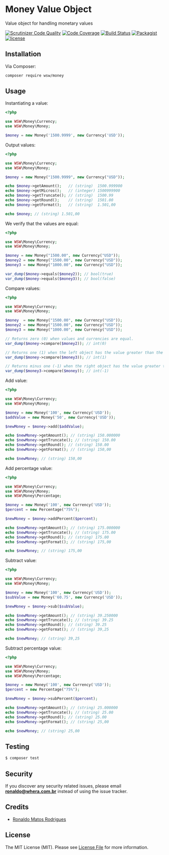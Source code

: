 # Money Value Object
Value object for handling monetary values

[![Scrutinizer Code Quality](https://scrutinizer-ci.com/g/whera/Money/badges/quality-score.png?b=master)](https://scrutinizer-ci.com/g/whera/Money/?branch=master)
[![Code Coverage](https://scrutinizer-ci.com/g/whera/Money/badges/coverage.png?b=master)](https://scrutinizer-ci.com/g/whera/Money/?branch=master)
[![Build Status](https://scrutinizer-ci.com/g/whera/Money/badges/build.png?b=master)](https://scrutinizer-ci.com/g/whera/Money/build-status/master)
[![Packagist](https://img.shields.io/packagist/v/wsw/money.svg?style=flat-square)](https://github.com/whera/Money)
[![license](https://img.shields.io/github/license/mashape/apistatus.svg?style=flat-square)](https://github.com/whera/Money/blob/master/LICENSE)

## Installation
Via Composer:

```bash
composer require wsw/money
```

## Usage

Instantiating a value:

``` php
<?php

use WSW\Money\Currency;
use WSW\Money\Money;

$money = new Money('1500.9999', new Currency('USD'));
```
Output values:
``` php
<?php

use WSW\Money\Currency;
use WSW\Money\Money;

$money = new Money("1500.9999", new Currency("USD"));

echo $money->getAmount();   // (string)  1500.999900
echo $money->getMicros();   // (integer) 1500999900
echo $money->getTruncate(); // (string)  1500.99
echo $money->getRound();    // (string)  1501.00
echo $money->getFormat();   // (string)  1.501,00

echo $money; // (string) 1.501,00
```

We verify that the values are equal:
``` php
<?php

use WSW\Money\Currency;
use WSW\Money\Money;

$money = new Money("1500.00", new Currency("USD"));
$money2 = new Money("1500.00", new Currency("USD"));
$money3 = new Money("1000.00", new Currency("USD"));

var_dump($money->equals($money2)); // bool(true)
var_dump($money->equals($money3)); // bool(false)
```

Compare values:
``` php
<?php

use WSW\Money\Currency;
use WSW\Money\Money;

$money  = new Money("1500.00", new Currency("USD"));
$money2 = new Money("1500.00", new Currency("USD"));
$money3 = new Money("1000.00", new Currency("USD"));

// Returns zero (0) when values and currencies are equal.
var_dump($money->compare($money2)); // int(0)

// Returns one (1) when the left object has the value greater than the right object.
var_dump($money->compare($money3)); // int(1)

// Returns minus one (-1) when the right object has the value greater than the left object.
var_dump($money3->compare($money)); // int(-1)
```

Add value:
``` php
<?php

use WSW\Money\Currency;
use WSW\Money\Money;

$money = new Money('100', new Currency('USD'));
$addValue = new Money('50', new Currency('USD'));

$newMoney = $money->add($addValue);

echo $newMoney->getAmount(); // (string) 150.000000
echo $newMoney->getTruncate(); // (string) 150.00
echo $newMoney->getRound(); // (string) 150.00
echo $newMoney->getFormat(); // (string) 150,00

echo $newMoney; // (string) 150,00
```

Add percentage value:
``` php
<?php

use WSW\Money\Currency;
use WSW\Money\Money;
use WSW\Money\Percentage;

$money = new Money('100', new Currency('USD'));
$percent = new Percentage("75%");

$newMoney = $money->addPercent($percent);

echo $newMoney->getAmount(); // (string) 175.000000
echo $newMoney->getTruncate(); // (string) 175.00
echo $newMoney->getRound(); // (string) 175.00
echo $newMoney->getFormat(); // (string) 175,00

echo $newMoney; // (string) 175,00
```

Subtract value:
``` php
<?php

use WSW\Money\Currency;
use WSW\Money\Money;

$money = new Money('100', new Currency('USD'));
$subValue = new Money('60.75', new Currency('USD'));

$newMoney = $money->sub($subValue);

echo $newMoney->getAmount(); // (string) 39.250000
echo $newMoney->getTruncate(); // (string) 39.25
echo $newMoney->getRound(); // (string) 39.25
echo $newMoney->getFormat(); // (string) 39,25

echo $newMoney; // (string) 39,25
```

Subtract percentage value:
``` php
<?php

use WSW\Money\Currency;
use WSW\Money\Money;
use WSW\Money\Percentage;

$money = new Money('100', new Currency('USD'));
$percent = new Percentage("75%");

$newMoney = $money->subPercent($percent);

echo $newMoney->getAmount(); // (string) 25.000000
echo $newMoney->getTruncate(); // (string) 25.00
echo $newMoney->getRound(); // (string) 25.00
echo $newMoney->getFormat(); // (string) 25,00

echo $newMoney; // (string) 25,00
```

## Testing

``` bash
$ composer test
```

## Security

If you discover any security related issues, please email **ronaldo@whera.com.br** instead of using the issue tracker.

## Credits

- [Ronaldo Matos Rodrigues](https://github.com/whera)

## License

The MIT License (MIT). Please see [License File](LICENSE) for more information.